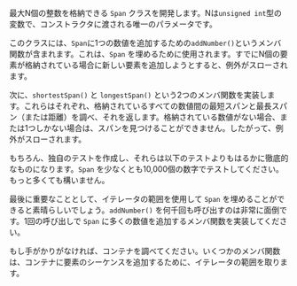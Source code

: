 最大N個の整数を格納できる `Span` クラスを開発します。Nは`unsigned int`型の変数で、コンストラクタに渡される唯一のパラメータです。

このクラスには、`Span`に1つの数値を追加するための`addNumber()`というメンバ関数が含まれます。これは、`Span` を埋めるために使用されます。すでにN個の要素が格納されている場合に新しい要素を追加しようとすると、例外がスローされます。

次に、`shortestSpan()` と `longestSpan()` という2つのメンバ関数を実装します。これらはそれぞれ、格納されているすべての数値間の最短スパンと最長スパン（または距離）を調べ、それを返します。格納されている数値がない場合、または1つしかない場合は、スパンを見つけることができません。したがって、例外がスローされます。

もちろん、独自のテストを作成し、それらは以下のテストよりもはるかに徹底的なものになります。`Span` を少なくとも10,000個の数字でテストしてください。もっと多くても構いません。

最後に重要なこととして、イテレータの範囲を使用して `Span` を埋めることができると素晴らしいでしょう。`addNumber()` を何千回も呼び出すのは非常に面倒です。1回の呼び出しで `Span` に多くの数値を追加するメンバ関数を実装してください。

もし手がかりがなければ、コンテナを調べてください。いくつかのメンバ関数は、コンテナに要素のシーケンスを追加するために、イテレータの範囲を取ります。
